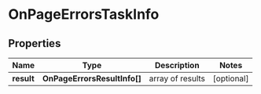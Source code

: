 # OnPageErrorsTaskInfo

## Properties

| Name | Type | Description | Notes |
|------------ | ------------- | ------------- | -------------|
**result** | **OnPageErrorsResultInfo[]** | array of results |[optional]|